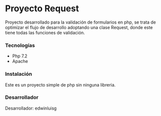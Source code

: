 # Proyecto Request

Proyecto desarrollado para la validación de formularios en php, se trata de optimizar el flujo de desarrollo adoptando una clase Request, donde este tiene todas las funciones de validación.

### Tecnologías

  - Php 7.2
  - Apache

### Instalación

Este es un proyecto simple de php sin ninguna libreria.

### Desarrollador

Desarrollador: edwinluisg


